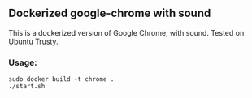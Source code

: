 ## Dockerized google-chrome with sound

This is a dockerized version of Google Chrome, with sound.  Tested on Ubuntu Trusty.

### Usage:
    sudo docker build -t chrome .
    ./start.sh

